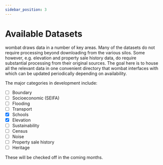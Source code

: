 ```yaml
---
sidebar_position: 3
---
```


# Available Datasets

wombat draws data in a number of key areas. Many of the datasets do not require processing beyond downloading from the various silos. Some however, e.g. elevation and property sale history data, do require substantial processing from their original sources. The goal here is to house all the relevant data in one convenient directory that wombat interfaces with which can be updated periodically depending on availability. 

The major categories in development include:

- [ ] Boundary
- [ ] Socioeconomic (SEIFA)
- [ ] Flooding
- [ ] Transport 
- [x] Schools
- [x] Elevation
- [ ] Sustainability
- [ ] Census
- [ ] Noise
- [ ] Property sale history
- [ ] Heritage

These will be checked off in the coming months.